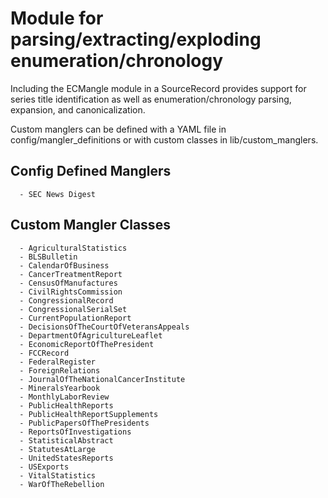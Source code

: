 # Module for parsing/extracting/exploding enumeration/chronology
Including the ECMangle module in a SourceRecord provides support for series title identification as well as enumeration/chronology parsing, expansion, and canonicalization. 

Custom manglers can be defined with a YAML file in config/mangler_definitions or with custom classes in lib/custom_manglers.

## Config Defined Manglers
      - SEC News Digest

## Custom Mangler Classes
      - AgriculturalStatistics
      - BLSBulletin
      - CalendarOfBusiness
      - CancerTreatmentReport
      - CensusOfManufactures
      - CivilRightsCommission
      - CongressionalRecord
      - CongressionalSerialSet
      - CurrentPopulationReport
      - DecisionsOfTheCourtOfVeteransAppeals
      - DepartmentOfAgricultureLeaflet
      - EconomicReportOfThePresident
      - FCCRecord
      - FederalRegister
      - ForeignRelations
      - JournalOfTheNationalCancerInstitute
      - MineralsYearbook
      - MonthlyLaborReview
      - PublicHealthReports
      - PublicHealthReportSupplements
      - PublicPapersOfThePresidents
      - ReportsOfInvestigations
      - StatisticalAbstract
      - StatutesAtLarge
      - UnitedStatesReports
      - USExports
      - VitalStatistics
      - WarOfTheRebellion
